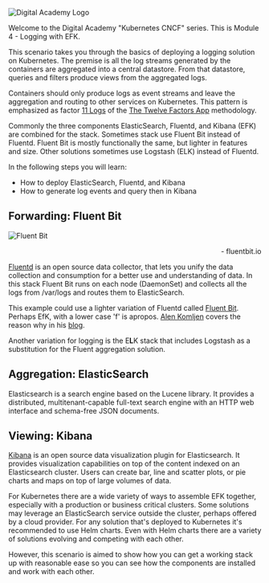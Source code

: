 ![Digital Academy Logo](/sylus/courses/kubernetes-cncf/module-4/assets/digital-academy-logo.png)

Welcome to the Digital Academy "Kubernetes CNCF" series. This is Module 4 - Logging with EFK.

This scenario takes you through the basics of deploying a logging solution on Kubernetes. The premise is all the log streams generated by the containers are aggregated into a central datastore. From that datastore, queries and filters produce views from the aggregated logs.

Containers should only produce logs as event streams and leave the aggregation and routing to other services on Kubernetes. This pattern is emphasized as factor [11 Logs](https://12factor.net/logs) of the [The Twelve Factors App](https://12factor.net/) methodology.

Commonly the three components ElasticSearch, Fluentd, and Kibana (EFK) are combined for the stack. Sometimes stack use Fluent Bit instead of Fluentd. Fluent Bit is mostly functionally the same, but lighter in features and size. Other solutions sometimes use Logstash (ELK) instead of Fluentd.

In the following steps you will learn:

- How to deploy ElasticSearch, Fluentd, and Kibana
- How to generate log events and query then in Kibana

## Forwarding: Fluent Bit ##

![Fluent Bit](/javajon/courses/kubernetes-observability/efk/assets/flb_002.png "fluent Bit")
<div style="text-align: right">- fluentbit.io</div>

[Fluentd](https://www.fluentd.org/) is an open source data collector, that lets you unify the data collection and consumption for a better use and understanding of data. In this stack Fluent Bit runs on each node (DaemonSet) and collects all the logs from /var/logs and routes them to ElasticSearch.

This example could use a lighter variation of Fluentd called [Fluent Bit](https://fluentbit.io/). Perhaps EfK, with a lower case 'f' is apropos. [Alen Komljen](https://akomljen.com/) covers the reason why in his [blog](https://akomljen.com/get-kubernetes-logs-with-efk-stack-in-5-minutes/).

Another variation for logging is the E**L**K stack that includes Logstash as a substitution for the Fluent aggregation solution.

## Aggregation: ElasticSearch ##

Elasticsearch is a search engine based on the Lucene library. It provides a distributed, multitenant-capable full-text search engine with an HTTP web interface and schema-free JSON documents.

## Viewing: Kibana ##

[Kibana](https://www.elastic.co/products/kibana) is an open source data visualization plugin for Elasticsearch. It provides visualization capabilities on top of the content indexed on an Elasticsearch cluster. Users can create bar, line and scatter plots, or pie charts and maps on top of large volumes of data.

For Kubernetes there are a wide variety of ways to assemble EFK together, especially with a production or business critical clusters. Some solutions may leverage an ElasticSearch service outside the cluster, perhaps offered by a cloud provider. For any solution that's deployed to Kubernetes it's recommended to use Helm charts. Even with Helm charts there are a variety of solutions evolving and competing with each other.

However, this scenario is aimed to show how you can get a working stack up with reasonable ease so you can see how the components are installed and work with each other.

